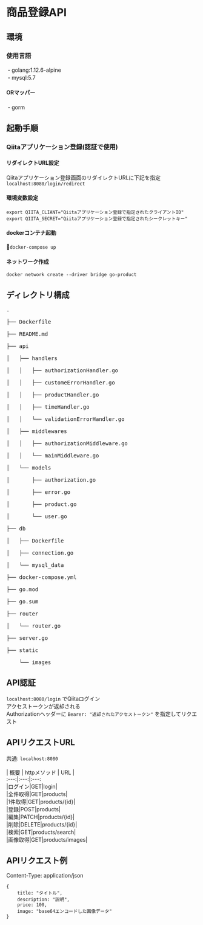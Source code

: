 # 商品登録API

## 環境
### 使用言語
・golang:1.12.6-alpine<br>
・mysql:5.7<br>
#### ORマッパー
・gorm

## 起動手順
### Qiitaアプリケーション登録(認証で使用)
#### リダイレクトURL設定
Qiitaアプリケーション登録画面のリダイレクトURLに下記を指定<br>
```localhost:8080/login/redirect```

#### 環境変数設定
```export QIITA_CLIANT="Qiitaアプリケーション登録で指定されたクライアントID"```<br>
```export QIITA_SECRET="Qiitaアプリケーション登録で指定されたシークレットキー"```

#### dockerコンテナ起動
```docker-compose up```<br>
#### ネットワーク作成<br>
```docker network create --driver bridge go-product```

## ディレクトリ構成
<pre>
.<br>
├── Dockerfile<br>
├── README.md<br>
├── api<br>
│   ├── handlers<br>
│   │   ├── authorizationHandler.go<br>
│   │   ├── customeErrorHandler.go<br>
│   │   ├── productHandler.go<br>
│   │   ├── timeHandler.go<br>
│   │   └── validationErrorHandler.go<br>
│   ├── middlewares<br>
│   │   ├── authorizationMiddleware.go<br>
│   │   └── mainMiddleware.go<br>
│   └── models<br>
│       ├── authorization.go<br>
│       ├── error.go<br>
│       ├── product.go<br>
│       └── user.go<br>
├── db<br>
│   ├── Dockerfile<br>
│   ├── connection.go<br>
│   └── mysql_data<br>
├── docker-compose.yml<br>
├── go.mod<br>
├── go.sum<br>
├── router<br>
│   └── router.go<br>
├── server.go<br>
├── static<br>
    └── images
</pre>

## API認証
```localhost:8080/login``` でQiitaログイン<br>
アクセストークンが返却される<br>
Authorizationヘッダーに ```Bearer: "返却されたアクセストークン"``` を指定してリクエスト

## APIリクエストURL
共通: ```localhost:8080```<br>
<br>
| 概要 | httpメソッド | URL |  
:---:|:---:|:---:  
|ログイン|GET|login|  
|全件取得|GET|products|  
|1件取得|GET|products/{id}|  
|登録|POST|products|  
|編集|PATCH|products/{id}|  
|削除|DELETE|products/{id}|  
|検索|GET|products/search|  
|画像取得|GET|products/images|  

## APIリクエスト例
Content-Type: application/json
```
{
    title: "タイトル",
    description: "説明",
    price: 100,
    image: "base64エンコードした画像データ"
}
```

